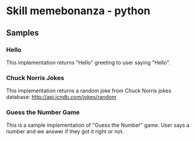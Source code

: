 # Skill memebonanza - python

## Samples

### Hello

This implementation returns "Hello" greeting to user saying "Hello". 

### Chuck Norris Jokes

This implementation returns a random joke from Chuck Norris jokes database: http://api.icndb.com/jokes/random

### Guess the Number Game

This is a sample implementation of "Guess the Number" game. User says a number and we answer if they got it right or not.
